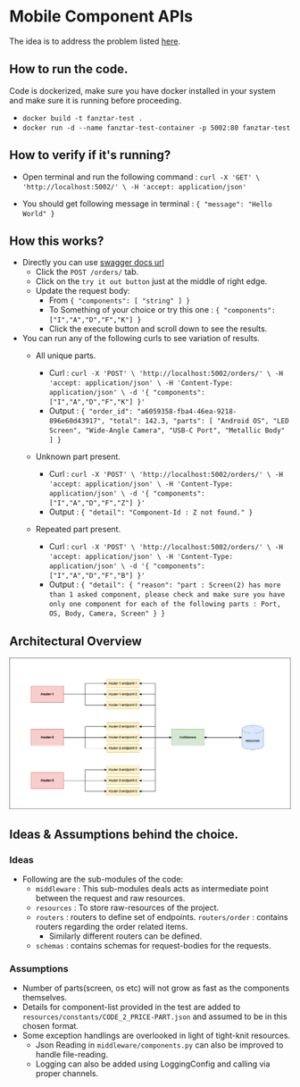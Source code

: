 # Mobile Component APIs

The idea is to address the problem listed [here](https://docs.google.com/document/d/15bf9yCOC75mOezL4bCQ6w_elUs14V9DrGU6hFZca6UQ/edit).


## How to run the code.
Code is dockerized, make sure you have docker installed in your system and make sure it is running before proceeding.
* ```docker build -t fanztar-test .```
* ```docker run -d --name fanztar-test-container -p 5002:80 fanztar-test```

## How to verify if it's running?
* Open terminal and run the following command : ```curl -X 'GET' \
  'http://localhost:5002/' \
  -H 'accept: application/json'```

* You should get following message in terminal  : ```{
  "message": "Hello World"
}```

## How this works?
* Directly you can use [swagger docs url](http://localhost:5002/docs)
    * Click the ```POST /orders/``` tab.
    * Click on the ```try it out button``` just at the middle of right edge.
    * Update the request body:
        * From ```{
            "components": [
                "string"
            ]
            }```
        * To Something of your choice or try this one : ```{
            "components": ["I","A","D","F","K"]
            }```
        * Click the execute button and scroll down to see the results.
* You can run any of the following curls to see variation of results.
    * All unique parts.
        * Curl : ```curl -X 'POST' \
            'http://localhost:5002/orders/' \
            -H 'accept: application/json' \
            -H 'Content-Type: application/json' \
            -d '{
            "components": ["I","A","D","F","K"]
            }'```
        * Output : ```{
            "order_id": "a6059358-fba4-46ea-9218-896e60d43917",
            "total": 142.3,
            "parts": [
                "Android OS",
                "LED Screen",
                "Wide-Angle Camera",
                "USB-C Port",
                "Metallic Body"
            ]
            }```
    * Unknown part present.
        * Curl : ```curl -X 'POST' \
            'http://localhost:5002/orders/' \
            -H 'accept: application/json' \
            -H 'Content-Type: application/json' \
            -d '{
            "components": ["I","A","D","F","Z"]
            }'```
        * Output : ```{
            "detail": "Component-Id : Z not found."
            }```

    * Repeated part present.
        * Curl : ```curl -X 'POST' \
            'http://localhost:5002/orders/' \
            -H 'accept: application/json' \
            -H 'Content-Type: application/json' \
            -d '{
            "components": ["I","A","D","F","B"]
            }'```
        * Output : ```{
        "detail": {
            "reason": "part : Screen(2) has more than 1 asked component, please check and make sure you have only one component for each of the following parts : Port, OS, Body, Camera, Screen"
        }
        }```


## Architectural Overview
![Fanztar-Test-Architecture](resources/readme/imgs/Architecture-Fanztar.drawio.png)

## Ideas & Assumptions behind the choice.

### Ideas
* Following are the sub-modules of the code:
    * ```middleware``` : This sub-modules deals acts as intermediate point between the request and raw resources.
    * ```resources``` : To store raw-resources of the project.
    * ```routers``` : routers to define set of endpoints.
        ```routers/order``` : contains routers regarding the order related items.
        * Similarly different routers can be defined.
    * ```schemas``` : contains schemas for request-bodies for the requests.

### Assumptions
* Number of parts(screen, os etc) will not grow as fast as the components themselves.
* Details for component-list provided in the test are added to ```resources/constants/CODE_2_PRICE-PART.json``` and assumed to be in this chosen format.
* Some exception handlings are overlooked in light of tight-knit resources.
    * Json Reading in ```middleware/components.py``` can also be improved to handle file-reading.
    * Logging can also be added using LoggingConfig and calling via proper channels.

    